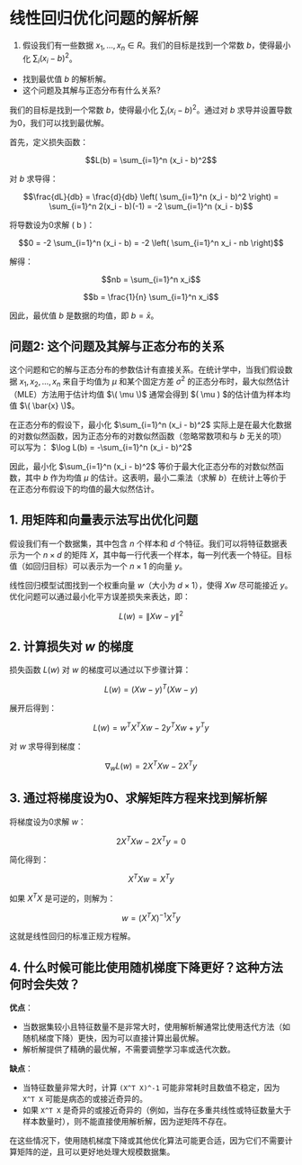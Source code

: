 
# 线性回归优化问题的解析解


1. 假设我们有一些数据 $x_1, . . . , x_n ∈ R$。我们的目标是找到一个常数 $b$，使得最小化 $\sum_{i} (x_i − b)^2$。 
- 找到最优值 $b$ 的解析解。
- 这个问题及其解与正态分布有什么关系?

我们的目标是找到一个常数 $b$，使得最小化 $\sum_{i} (x_i - b)^2$。通过对 $b$ 求导并设置导数为0，我们可以找到最优解。

首先，定义损失函数：
```math
L(b) = \sum_{i=1}^n (x_i - b)^2
```

对 $b$ 求导得：
```math
\frac{dL}{db} = \frac{d}{db} \left( \sum_{i=1}^n (x_i - b)^2 \right) = \sum_{i=1}^n 2(x_i - b)(-1) = -2 \sum_{i=1}^n (x_i - b)
```

将导数设为0求解 \( b \)：
```math
0 = -2 \sum_{i=1}^n (x_i - b) = -2 \left( \sum_{i=1}^n x_i - nb \right)
```

解得：
```math
nb = \sum_{i=1}^n x_i
```
```math
b = \frac{1}{n} \sum_{i=1}^n x_i
```

因此，最优值 $b$ 是数据的均值，即 $b = \bar{x}$。

## 问题2: 这个问题及其解与正态分布的关系

这个问题和它的解与正态分布的参数估计有直接关系。在统计学中，当我们假设数据 $x_1, x_2, \ldots, x_n$ 来自于均值为 $\mu$ 和某个固定方差 $\sigma^2$ 的正态分布时，最大似然估计（MLE）方法用于估计均值 $\( \mu \)$ 通常会得到 $\( \mu \) $的估计值为样本均值 $\( \bar{x} \)$。

在正态分布的假设下，最小化 $\sum_{i=1}^n (x_i - b)^2$ 实际上是在最大化数据的对数似然函数，因为正态分布的对数似然函数（忽略常数项和与 $b$ 无关的项）可以写为：
$\log L(b) = -\sum_{i=1}^n (x_i - b)^2$

因此，最小化 $`\sum_{i=1}^n (x_i - b)^2`$ 等价于最大化正态分布的对数似然函数，其中 $b$ 作为均值 $\mu$ 的估计。这表明，最小二乘法（求解 $b$）在统计上等价于在正态分布假设下的均值的最大似然估计。

## 1. 用矩阵和向量表示法写出优化问题

假设我们有一个数据集，其中包含 $n$ 个样本和 $d$ 个特征。我们可以将特征数据表示为一个 $n \times d$ 的矩阵 $X$，其中每一行代表一个样本，每一列代表一个特征。目标值（如回归目标）可以表示为一个 $n \times 1$ 的向量 $y$。

线性回归模型试图找到一个权重向量 $w$（大小为 $d \times 1$），使得 $Xw$ 尽可能接近 $y$。优化问题可以通过最小化平方误差损失来表达，即：

```math
L(w) = \|Xw - y\|^2
```

## 2. 计算损失对 $w$ 的梯度

损失函数 $L(w)$ 对 $w$ 的梯度可以通过以下步骤计算：

```math
L(w) = (Xw - y)^T(Xw - y)
```

展开后得到：
```math
L(w) = w^T X^T X w - 2 y^T X w + y^T y
```
对 $w$ 求导得到梯度：

```math
\nabla_w L(w) = 2X^T X w - 2X^T y
```

## 3. 通过将梯度设为0、求解矩阵方程来找到解析解

将梯度设为0求解 $w$：
```math
2X^T X w - 2X^T y = 0
```

简化得到：
```math
X^T X w = X^T y
```


如果 $X^T X$ 是可逆的，则解为：
```math
w = (X^T X)^{-1} X^T y
```

这就是线性回归的标准正规方程解。

## 4. 什么时候可能比使用随机梯度下降更好？这种方法何时会失效？

**优点**：
- 当数据集较小且特征数量不是非常大时，使用解析解通常比使用迭代方法（如随机梯度下降）更快，因为可以直接计算出最优解。
- 解析解提供了精确的最优解，不需要调整学习率或迭代次数。

**缺点**：
- 当特征数量非常大时，计算 `(X^T X)^-1` 可能非常耗时且数值不稳定，因为 `X^T X` 可能是病态的或接近奇异的。
- 如果 `X^T X` 是奇异的或接近奇异的（例如，当存在多重共线性或特征数量大于样本数量时），则不能直接使用解析解，因为逆矩阵不存在。

在这些情况下，使用随机梯度下降或其他优化算法可能更合适，因为它们不需要计算矩阵的逆，且可以更好地处理大规模数据集。